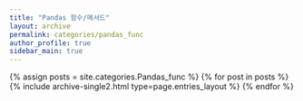 ```yaml
---
title: "Pandas 함수/메서드"
layout: archive
permalink: categories/pandas_func
author_profile: true
sidebar_main: true
---
```



{% assign posts = site.categories.Pandas_func %}
{% for post in posts %} {% include archive-single2.html type=page.entries_layout %} {% endfor %}
